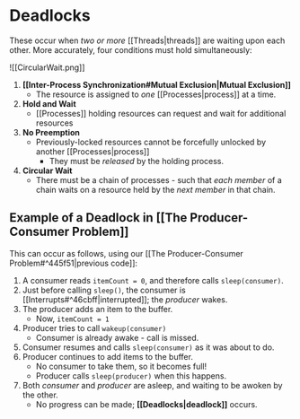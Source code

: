 # Deadlocks

These occur when *two or more* [[Threads|threads]] are waiting upon each other. More accurately, four conditions must hold simultaneously:

![[CircularWait.png]]

1) **[[Inter-Process Synchronization#Mutual Exclusion|Mutual Exclusion]]** 
	- The resource is assigned to *one* [[Processes|process]] at a time.
2) **Hold and Wait** 
	- [[Processes]] holding resources can request and wait for additional resources
3) **No Preemption** 
	- Previously-locked resources cannot be forcefully unlocked by another [[Processes|process]]
		- They must be *released* by the holding process.
4) **Circular Wait**
	- There must be a chain of processes - such that *each member* of a chain waits on a resource held by the *next member* in that chain. 

## Example of a Deadlock in [[The Producer-Consumer Problem]]

This can occur as follows, using our [[The Producer-Consumer Problem#^445f51|previous code]]:

1) A consumer reads `itemCount = 0`, and therefore calls `sleep(consumer)`.
2) Just before calling `sleep()`, the consumer is [[Interrupts#^46cbff|interrupted]]; the *producer* wakes.
3) The producer adds an item to the buffer.
	- Now, `itemCount = 1`
4) Producer tries to call `wakeup(consumer)`
	- Consumer is already awake - call is missed.
5) Consumer resumes and calls `sleep(consumer)` as it was about to do.
6) Producer continues to add items to the buffer.
	- No consumer to take them, so it becomes full!
	- Producer calls `sleep(producer)` when this happens.
7) Both *consumer* and *producer* are asleep, and waiting to be awoken by the other.
	- No progress can be made; **[[Deadlocks|deadlock]]** occurs.
